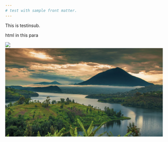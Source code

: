 ```yaml
---
# test with sample front matter.
---
```


This is testinsub.

<p>html in this para</p>

<img src="/_site/assets/images/muhabura1.jpg"></img>
![muhabura, the guide1](/images/muhabura1.jpg)